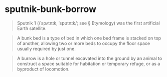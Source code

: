 # sputnik-bunk-borrow

> Sputnik 1 (/ˈspʌtnɪk, ˈspʊtnɪk/; see § Etymology) was the first artificial Earth satellite.

> A bunk bed is a type of bed in which one bed frame is stacked on top of another, allowing two or more beds to occupy the floor space usually required by just one.

> A burrow is a hole or tunnel excavated into the ground by an animal to construct a space suitable for habitation or temporary refuge, or as a byproduct of locomotion.